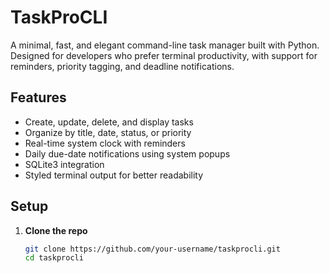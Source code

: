 # TaskProCLI

A minimal, fast, and elegant command-line task manager built with Python. Designed for developers who prefer terminal productivity, with support for reminders, priority tagging, and deadline notifications.

## Features

- Create, update, delete, and display tasks
- Organize by title, date, status, or priority
- Real-time system clock with reminders
- Daily due-date notifications using system popups
- SQLite3 integration
- Styled terminal output for better readability

## Setup

1. **Clone the repo**
   ```bash
   git clone https://github.com/your-username/taskprocli.git
   cd taskprocli

